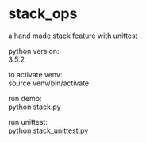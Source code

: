 # stack_ops     
a hand made stack feature with unittest     

python version:       
3.5.2      

to activate venv:        
source venv/bin/activate      

run demo:     
python stack.py     

run unittest:     
python stack_unittest.py    

